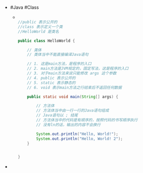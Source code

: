 - #Java #Class
	- ```java
	  
	  //public 表示公开的
	  //class 表示定义一个类
	  //HelloWorld 是类名
	  
	  public class HelloWorld {
	  
	      // 类体
	      // 类体当中不能直接编译Java语句
	  
	      // 1. 这是main方法，是程序的入口
	      // 2. main方法是JVM规定的，固定写法，这是程序的入口
	      // 3. 对于main方法来说只能修改 args 这个参数
	      // 4. public 表示公开的
	      // 5. static 表示静态的
	      // 6. void 表示main方法之行结束后不返回任何数据
	  
	      public static void main(String[] args) {
	  
	          // 方法体
	          // 方法体当中由一行一行的Java语句组成
	          // Java语句以 ; 结尾
	          // 方法体当中的代码是有顺序的，按照代码的书写顺序执行
	          // 没有ln的话，输出的内容不会换行
	  
	          System.out.println("Hello, World!");
	          System.out.println("Hello, World! 2");
	      }
	  
	  
	  } 
	  ```
-